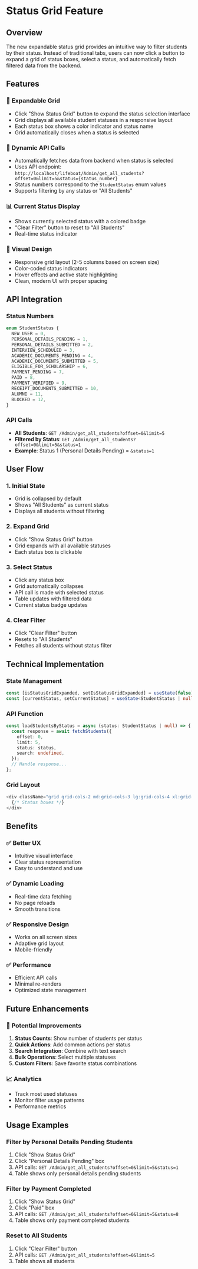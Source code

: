 # Status Grid Feature

## Overview

The new expandable status grid provides an intuitive way to filter students by their status. Instead of traditional tabs, users can now click a button to expand a grid of status boxes, select a status, and automatically fetch filtered data from the backend.

## Features

### 🎯 **Expandable Grid**
- Click "Show Status Grid" button to expand the status selection interface
- Grid displays all available student statuses in a responsive layout
- Each status box shows a color indicator and status name
- Grid automatically closes when a status is selected

### 🔄 **Dynamic API Calls**
- Automatically fetches data from backend when status is selected
- Uses API endpoint: `http://localhost/lifeboat/Admin/get_all_students?offset=0&limit=5&status={status_number}`
- Status numbers correspond to the `StudentStatus` enum values
- Supports filtering by any status or "All Students"

### 📊 **Current Status Display**
- Shows currently selected status with a colored badge
- "Clear Filter" button to reset to "All Students"
- Real-time status indicator

### 🎨 **Visual Design**
- Responsive grid layout (2-5 columns based on screen size)
- Color-coded status indicators
- Hover effects and active state highlighting
- Clean, modern UI with proper spacing

## API Integration

### Status Numbers
```typescript
enum StudentStatus {
  NEW_USER = 0,
  PERSONAL_DETAILS_PENDING = 1,
  PERSONAL_DETAILS_SUBMITTED = 2,
  INTERVIEW_SCHEDULED = 3,
  ACADEMIC_DOCUMENTS_PENDING = 4,
  ACADEMIC_DOCUMENTS_SUBMITTED = 5,
  ELIGIBLE_FOR_SCHOLARSHIP = 6,
  PAYMENT_PENDING = 7,
  PAID = 8,
  PAYMENT_VERIFIED = 9,
  RECEIPT_DOCUMENTS_SUBMITTED = 10,
  ALUMNI = 11,
  BLOCKED = 12,
}
```

### API Calls
- **All Students**: `GET /Admin/get_all_students?offset=0&limit=5`
- **Filtered by Status**: `GET /Admin/get_all_students?offset=0&limit=5&status=1`
- **Example**: Status 1 (Personal Details Pending) = `&status=1`

## User Flow

### 1. **Initial State**
- Grid is collapsed by default
- Shows "All Students" as current status
- Displays all students without filtering

### 2. **Expand Grid**
- Click "Show Status Grid" button
- Grid expands with all available statuses
- Each status box is clickable

### 3. **Select Status**
- Click any status box
- Grid automatically collapses
- API call is made with selected status
- Table updates with filtered data
- Current status badge updates

### 4. **Clear Filter**
- Click "Clear Filter" button
- Resets to "All Students"
- Fetches all students without status filter

## Technical Implementation

### State Management
```typescript
const [isStatusGridExpanded, setIsStatusGridExpanded] = useState(false);
const [currentStatus, setCurrentStatus] = useState<StudentStatus | null>(null);
```

### API Function
```typescript
const loadStudentsByStatus = async (status: StudentStatus | null) => {
  const response = await fetchStudents({
    offset: 0,
    limit: 5,
    status: status,
    search: undefined,
  });
  // Handle response...
};
```

### Grid Layout
```typescript
<div className="grid grid-cols-2 md:grid-cols-3 lg:grid-cols-4 xl:grid-cols-5 gap-3">
  {/* Status boxes */}
</div>
```

## Benefits

### ✅ **Better UX**
- Intuitive visual interface
- Clear status representation
- Easy to understand and use

### ✅ **Dynamic Loading**
- Real-time data fetching
- No page reloads
- Smooth transitions

### ✅ **Responsive Design**
- Works on all screen sizes
- Adaptive grid layout
- Mobile-friendly

### ✅ **Performance**
- Efficient API calls
- Minimal re-renders
- Optimized state management

## Future Enhancements

### 🚀 **Potential Improvements**
1. **Status Counts**: Show number of students per status
2. **Quick Actions**: Add common actions per status
3. **Search Integration**: Combine with text search
4. **Bulk Operations**: Select multiple statuses
5. **Custom Filters**: Save favorite status combinations

### 📈 **Analytics**
- Track most used statuses
- Monitor filter usage patterns
- Performance metrics

## Usage Examples

### Filter by Personal Details Pending Students
1. Click "Show Status Grid"
2. Click "Personal Details Pending" box
3. API calls: `GET /Admin/get_all_students?offset=0&limit=5&status=1`
4. Table shows only personal details pending students

### Filter by Payment Completed
1. Click "Show Status Grid"
2. Click "Paid" box
3. API calls: `GET /Admin/get_all_students?offset=0&limit=5&status=8`
4. Table shows only payment completed students

### Reset to All Students
1. Click "Clear Filter" button
2. API calls: `GET /Admin/get_all_students?offset=0&limit=5`
3. Table shows all students 